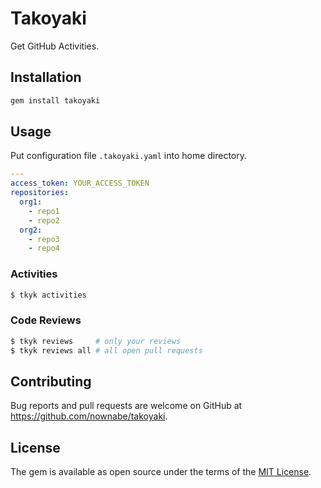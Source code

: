 # Takoyaki
Get GitHub Activities.

## Installation
```bash
gem install takoyaki
```

## Usage
Put configuration file `.takoyaki.yaml` into home directory.

```yaml
---
access_token: YOUR_ACCESS_TOKEN
repositories:
  org1:
    - repo1
    - repo2
  org2:
    - repo3
    - repo4
```

### Activities
```bash
$ tkyk activities
```

### Code Reviews
```bash
$ tkyk reviews     # only your reviews
$ tkyk reviews all # all open pull requests
```

## Contributing

Bug reports and pull requests are welcome on GitHub at https://github.com/nownabe/takoyaki.

## License

The gem is available as open source under the terms of the [MIT License](http://opensource.org/licenses/MIT).
